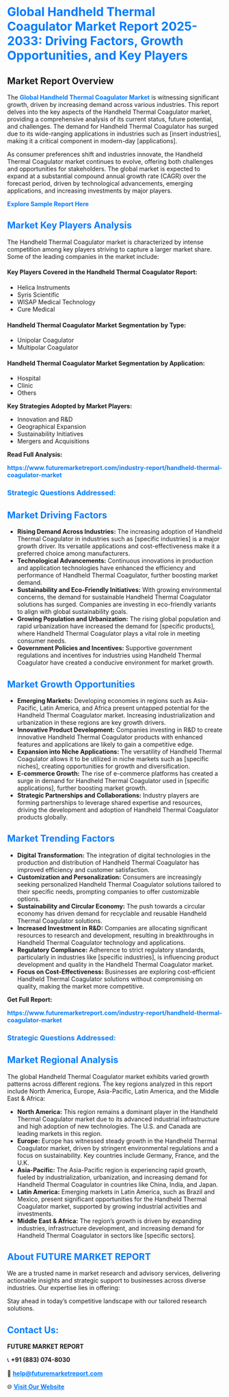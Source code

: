 <h1 style="color: #007BFF;">Global Handheld Thermal Coagulator Market Report 2025-2033: Driving Factors, Growth Opportunities, and Key Players</h1>

<section id="overview">
<h2>Market Report Overview</h2>
<p>The <a href="https://www.futuremarketreport.com/industry-report/handheld-thermal-coagulator-market" style="color: #007BFF; text-decoration: none;"><strong>Global Handheld Thermal Coagulator Market</strong></a> is witnessing significant growth, driven by increasing demand across various industries. This report delves into the key aspects of the Handheld Thermal Coagulator market, providing a comprehensive analysis of its current status, future potential, and challenges. The demand for Handheld Thermal Coagulator has surged due to its wide-ranging applications in industries such as [insert industries], making it a critical component in modern-day [applications].</p>
<p>As consumer preferences shift and industries innovate, the Handheld Thermal Coagulator market continues to evolve, offering both challenges and opportunities for stakeholders. The global market is expected to expand at a substantial compound annual growth rate (CAGR) over the forecast period, driven by technological advancements, emerging applications, and increasing investments by major players.</p>
</section>

<section id="overview">
<p><a href="https://www.futuremarketreport.com/request-sample/reportId=79368" style="color: #007BFF; text-decoration: none;"><strong>Explore Sample Report Here</strong></a></p>
</section>

<section id="key-players">
<h2 style="color: #007BFF;">Market Key Players Analysis</h2>
<p>The Handheld Thermal Coagulator market is characterized by intense competition among key players striving to capture a larger market share. Some of the leading companies in the market include:</p>
<h4>Key Players Covered in the Handheld Thermal Coagulator Report:</h4>
<ul><li>Helica Instruments</li><li>Syris Scientific</li><li>WISAP Medical Technology</li><li>Cure Medical</li></ul>
<h4>Handheld Thermal Coagulator Market Segmentation by Type:</h4>
<ul><li>Unipolar Coagulator</li><li>Multipolar Coagulator</li></ul>

<h4>Handheld Thermal Coagulator Market Segmentation by Application:</h4>
<ul><li>Hospital</li><li>Clinic</li><li>Others</li></ul>
<p><strong>Key Strategies Adopted by Market Players:</strong></p>
<ul>
<li>Innovation and R&D</li>
<li>Geographical Expansion</li>
<li>Sustainability Initiatives</li>
<li>Mergers and Acquisitions</li>
</ul>
</section>

<section>
<p><strong>Read Full Analysis: </strong></p><a href="https://www.futuremarketreport.com/industry-report/handheld-thermal-coagulator-market" style="color: #007BFF; text-decoration: none;"><strong>https://www.futuremarketreport.com/industry-report/handheld-thermal-coagulator-market</strong></a>
<h3 style="color: #007BFF;">Strategic Questions Addressed:</h3>
</section>

<section id="driving-factors">
<h2 style="color: #007BFF;">Market Driving Factors</h2>
<ul>
<li><strong>Rising Demand Across Industries:</strong> The increasing adoption of Handheld Thermal Coagulator in industries such as [specific industries] is a major growth driver. Its versatile applications and cost-effectiveness make it a preferred choice among manufacturers.</li>
<li><strong>Technological Advancements:</strong> Continuous innovations in production and application technologies have enhanced the efficiency and performance of Handheld Thermal Coagulator, further boosting market demand.</li>
<li><strong>Sustainability and Eco-Friendly Initiatives:</strong> With growing environmental concerns, the demand for sustainable Handheld Thermal Coagulator solutions has surged. Companies are investing in eco-friendly variants to align with global sustainability goals.</li>
<li><strong>Growing Population and Urbanization:</strong> The rising global population and rapid urbanization have increased the demand for [specific products], where Handheld Thermal Coagulator plays a vital role in meeting consumer needs.</li>
<li><strong>Government Policies and Incentives:</strong> Supportive government regulations and incentives for industries using Handheld Thermal Coagulator have created a conducive environment for market growth.</li>
</ul>
</section>

<section id="growth-opportunities">
<h2 style="color: #007BFF;">Market Growth Opportunities</h2>
<ul>
<li><strong>Emerging Markets:</strong> Developing economies in regions such as Asia-Pacific, Latin America, and Africa present untapped potential for the Handheld Thermal Coagulator market. Increasing industrialization and urbanization in these regions are key growth drivers.</li>
<li><strong>Innovative Product Development:</strong> Companies investing in R&D to create innovative Handheld Thermal Coagulator products with enhanced features and applications are likely to gain a competitive edge.</li>
<li><strong>Expansion into Niche Applications:</strong> The versatility of Handheld Thermal Coagulator allows it to be utilized in niche markets such as [specific niches], creating opportunities for growth and diversification.</li>
<li><strong>E-commerce Growth:</strong> The rise of e-commerce platforms has created a surge in demand for Handheld Thermal Coagulator used in [specific applications], further boosting market growth.</li>
<li><strong>Strategic Partnerships and Collaborations:</strong> Industry players are forming partnerships to leverage shared expertise and resources, driving the development and adoption of Handheld Thermal Coagulator products globally.</li>
</ul>
</section>

<section id="trending-factors">
<h2 style="color: #007BFF;">Market Trending Factors</h2>
<ul>
<li><strong>Digital Transformation:</strong> The integration of digital technologies in the production and distribution of Handheld Thermal Coagulator has improved efficiency and customer satisfaction.</li>
<li><strong>Customization and Personalization:</strong> Consumers are increasingly seeking personalized Handheld Thermal Coagulator solutions tailored to their specific needs, prompting companies to offer customizable options.</li>
<li><strong>Sustainability and Circular Economy:</strong> The push towards a circular economy has driven demand for recyclable and reusable Handheld Thermal Coagulator solutions.</li>
<li><strong>Increased Investment in R&D:</strong> Companies are allocating significant resources to research and development, resulting in breakthroughs in Handheld Thermal Coagulator technology and applications.</li>
<li><strong>Regulatory Compliance:</strong> Adherence to strict regulatory standards, particularly in industries like [specific industries], is influencing product development and quality in the Handheld Thermal Coagulator market.</li>
<li><strong>Focus on Cost-Effectiveness:</strong> Businesses are exploring cost-efficient Handheld Thermal Coagulator solutions without compromising on quality, making the market more competitive.</li>
</ul>
</section>

<section>
<p><strong>Get Full Report: </strong></p><a href="https://www.futuremarketreport.com/industry-report/handheld-thermal-coagulator-market" style="color: #007BFF; text-decoration: none;"><strong>https://www.futuremarketreport.com/industry-report/handheld-thermal-coagulator-market</strong></a>
<h3 style="color: #007BFF;">Strategic Questions Addressed:</h3>
</section>


<section id="regional-analysis">
<h2 style="color: #007BFF;">Market Regional Analysis</h2>
<p>The global Handheld Thermal Coagulator market exhibits varied growth patterns across different regions. The key regions analyzed in this report include North America, Europe, Asia-Pacific, Latin America, and the Middle East & Africa:</p>
<ul>
<li><strong>North America:</strong> This region remains a dominant player in the Handheld Thermal Coagulator market due to its advanced industrial infrastructure and high adoption of new technologies. The U.S. and Canada are leading markets in this region.</li>
<li><strong>Europe:</strong> Europe has witnessed steady growth in the Handheld Thermal Coagulator market, driven by stringent environmental regulations and a focus on sustainability. Key countries include Germany, France, and the U.K.</li>
<li><strong>Asia-Pacific:</strong> The Asia-Pacific region is experiencing rapid growth, fueled by industrialization, urbanization, and increasing demand for Handheld Thermal Coagulator in countries like China, India, and Japan.</li>
<li><strong>Latin America:</strong> Emerging markets in Latin America, such as Brazil and Mexico, present significant opportunities for the Handheld Thermal Coagulator market, supported by growing industrial activities and investments.</li>
<li><strong>Middle East & Africa:</strong> The region’s growth is driven by expanding industries, infrastructure development, and increasing demand for Handheld Thermal Coagulator in sectors like [specific sectors].</li>
</ul>
</section>

<footer>
<h2 style="color: #007BFF;">About FUTURE MARKET REPORT</h2>
<p>We are a trusted name in market research and advisory services, delivering actionable insights and strategic support to businesses across diverse industries. Our expertise lies in offering:</p>

<p>Stay ahead in today’s competitive landscape with our tailored research solutions.</p>

<h2 style="color: #007BFF;">Contact Us:</h2>
<p><strong>FUTURE MARKET REPORT</strong></p>
<p>📞 <strong>+91 (883) 074-8030</strong></p>
<p>📧 <strong><a href="mailto:help@futuremarketreport.com" style="color: #007BFF;">help@futuremarketreport.com</a></strong></p>
<p>🌐 <strong><a href="https://www.futuremarketreport.com/" style="color: #007BFF;">Visit Our Website</a></strong></p>
</footer>